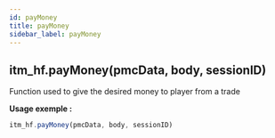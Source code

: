 ```yaml
---
id: payMoney
title: payMoney
sidebar_label: payMoney
---
```

## itm_hf.payMoney(pmcData, body, sessionID)

Function used to give the desired money to player from a trade

**Usage exemple :**
```js
itm_hf.payMoney(pmcData, body, sessionID)
```